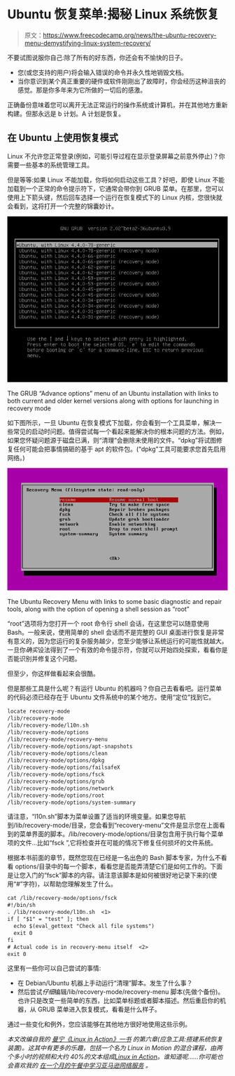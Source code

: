 # Ubuntu 恢复菜单:揭秘 Linux 系统恢复

> 原文：<https://www.freecodecamp.org/news/the-ubuntu-recovery-menu-demystifying-linux-system-recovery/>

不要试图说服你自己:除了所有的好东西，你还会有不愉快的日子。

*   您(或您支持的用户)将会输入错误的命令并永久性地销毁文档。
*   当你意识到某个真正重要的硬件或软件刚刚出了故障时，你会经历这种沮丧的感觉。那是你多年来为它所做的一切后的感激。

正确备份意味着您可以离开无法正常运行的操作系统或计算机，并在其他地方重新构建。但那永远是 b 计划。A 计划是恢复。

## 在 Ubuntu 上使用恢复模式

Linux 不允许您正常登录(例如，可能引导过程在显示登录屏幕之前意外停止)？你需要一些基本的系统管理工具。

但是等等:如果 Linux 不能加载，你将如何启动这些工具？好吧，即使 Linux 不能加载到一个正常的命令提示符下，它通常会带你到 GRUB 菜单。在那里，您可以使用上下箭头键，然后回车选择一个运行在恢复模式下的 Linux 内核，您很快就会看到，这将打开一个完整的锦囊妙计。

![image-54](img/844193b35c7c019eca28c989c60b1319.png)

The GRUB “Advance options” menu of an Ubuntu installation with links to both current and older kernel versions along with options for launching in recovery mode

如下图所示，一旦 Ubuntu 在恢复模式下加载，你会看到一个工具菜单，解决一些常见的启动时问题。值得尝试每一个看起来能解决你的根本问题的方法。例如，如果您怀疑问题源于磁盘已满，则“清理”会删除未使用的文件。“dpkg”将试图修复任何可能会把事情搞砸的基于 apt 的软件包。(“dpkg”工具可能要求您首先启用网络。)

![image-55](img/5768e207acfd5c0789afc67c23aa94f6.png)

The Ubuntu Recovery Menu with links to some basic diagnostic and repair tools, along with the option of opening a shell session as “root”

“root”选项将为您打开一个 root 命令行 shell 会话，在这里您可以随意使用 Bash。一般来说，使用简单的 shell 会话而不是完整的 GUI 桌面进行恢复是非常有意义的，因为您运行的复杂服务越少，您至少能够让系统运行的可能性就越大。一旦你*确实*设法得到了一个有效的命令提示符，你就可以开始四处探索，看看你是否能识别并修复这个问题。

但至少，你这样做看起来会很酷。

但是那些工具是什么呢？有运行 Ubuntu 的机器吗？你自己去看看吧。运行菜单的代码必须已经存在于 Ubuntu 文件系统中的某个地方。使用“定位”找到它。

```
locate recovery-mode
/lib/recovery-mode
/lib/recovery-mode/l10n.sh
/lib/recovery-mode/options
/lib/recovery-mode/recovery-menu
/lib/recovery-mode/options/apt-snapshots
/lib/recovery-mode/options/clean
/lib/recovery-mode/options/dpkg
/lib/recovery-mode/options/failsafeX
/lib/recovery-mode/options/fsck
/lib/recovery-mode/options/grub
/lib/recovery-mode/options/network
/lib/recovery-mode/options/root
/lib/recovery-mode/options/system-summary
```

请注意，“l10n.sh”脚本为菜单设置了适当的环境变量。如果您导航到/lib/recovery-mode/目录，您会看到“recovery-menu”文件是显示您在上面看到的菜单界面的脚本。/lib/recovery-mode/options/目录包含用于执行每个菜单项的文件…比如“fsck ”,它将检查并在可能的情况下修复任何损坏的文件系统。

根据本书前面的章节，既然您现在已经是一名出色的 Bash 脚本专家，为什么不看看 options/目录中的每一个脚本，看看您是否能弄清楚它们是如何工作的。下面是让您入门的“fsck”脚本的内容。请注意该脚本是如何被很好地记录下来的(使用“#”字符)，以帮助您理解发生了什么。

```
cat /lib/recovery-mode/options/fsck
#!/bin/sh
. /lib/recovery-mode/l10n.sh  <1>
if [ "$1" = "test" ]; then
  echo $(eval_gettext "Check all file systems")
  exit 0
fi
# Actual code is in recovery-menu itself  <2>
exit 0
```

这里有一些你可以自己尝试的事情:

*   在 Debian/Ubuntu 机器上手动运行“清理”脚本。发生了什么事？
*   然后尝试*仔细*编辑/lib/recovery-mode/recovery-menu 脚本(先做个备份)。也许只是改变一些简单的东西，比如菜单标题或者脚本描述。然后重启你的机器，从 GRUB 菜单进入恢复模式，看看是什么样子。

通过一些变化和例外，您应该能够在其他地方很好地使用这些示例。

*本文改编自我的* [*曼宁《Linux in Action》一书*](https://www.manning.com/books/linux-in-action?a_aid=bootstrap-it&a_bid=4ca15fc9) *的第六章(应急工具:搭建系统恢复装置)。这其中有更多的乐趣，包括一个名为 Linux in Motion 的混合课程，由两个多小时的视频和大约 40%的文本组成*[*Linux in Action*](https://www.manning.com/livevideo/linux-in-motion?a_aid=bootstrap-it&a_bid=0c56986f&chan=motion1)*。谁知道呢……你可能也会喜欢我的* [*在一个月的午餐中学习亚马逊网络服务*](https://www.manning.com/books/learn-amazon-web-services-in-a-month-of-lunches?a_aid=bootstrap-it&amp;a_bid=1c1b5e27) *。*